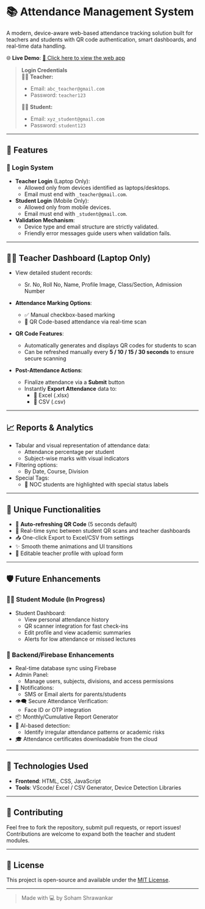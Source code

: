 # 📚 Attendance Management System

A modern, device-aware web-based attendance tracking solution built for teachers and students with QR code authentication, smart dashboards, and real-time data handling.

🌐 **Live Demo**: [🔗 Click here to view the web app](#)  
> **Login Credentials**  
> 👩‍🏫 **Teacher:**  
> - Email: `abc_teacher@gmail.com`  
> - Password: `teacher123`  
>  
> 👨‍🎓 **Student:**  
> - Email: `xyz_student@gmail.com`  
> - Password: `student123`  

---

## 🎯 Features

### 🔐 Login System
- **Teacher Login** (Laptop Only):  
  - Allowed only from devices identified as laptops/desktops.
  - Email must end with `_teacher@gmail.com`.
- **Student Login** (Mobile Only):  
  - Allowed only from mobile devices.
  - Email must end with `_student@gmail.com`.
- **Validation Mechanism**:  
  - Device type and email structure are strictly validated.
  - Friendly error messages guide users when validation fails.

---

## 👩‍🏫 Teacher Dashboard (Laptop Only)
- View detailed student records:
  - Sr. No, Roll No, Name, Profile Image, Class/Section, Admission Number
- **Attendance Marking Options**:
  - ✅ Manual checkbox-based marking
  - 📸 QR Code-based attendance via real-time scan

- **QR Code Features**:
  - Automatically generates and displays QR codes for students to scan
  - Can be refreshed manually every **5 / 10 / 15 / 30 seconds** to ensure secure scanning

- **Post-Attendance Actions**:
  - Finalize attendance via a **Submit** button
  - Instantly **Export Attendance** data to:
    - 📄 Excel (.xlsx)
    - 📄 CSV (.csv)

---

## 📈 Reports & Analytics
- Tabular and visual representation of attendance data:
  - Attendance percentage per student
  - Subject-wise marks with visual indicators
- Filtering options:
  - By Date, Course, Division
- Special Tags:
  - 🛑 NOC students are highlighted with special status labels

---

## 🚀 Unique Functionalities
- 🔁 **Auto-refreshing QR Code** (5 seconds default)
- 🔄 Real-time sync between student QR scans and teacher dashboards
- 📥 One-click Export to Excel/CSV from settings
- ✨ Smooth theme animations and UI transitions
- 🧭 Editable teacher profile with upload form

---

## 🛡️ Future Enhancements

### 🧑‍🎓 Student Module (In Progress)
- Student Dashboard:
  - View personal attendance history
  - QR scanner integration for fast check-ins
  - Edit profile and view academic summaries
  - Alerts for low attendance or missed lectures

### 🔗 Backend/Firebase Enhancements
- Real-time database sync using Firebase
- Admin Panel:
  - Manage users, subjects, divisions, and access permissions
- 📧 Notifications:
  - SMS or Email alerts for parents/students
- 👁️‍🗨️ Secure Attendance Verification:
  - Face ID or OTP integration
- 📦 Monthly/Cumulative Report Generator
- 🧠 AI-based detection:
  - Identify irregular attendance patterns or academic risks
- 🎓 Attendance certificates downloadable from the cloud

---

## 📌 Technologies Used
- **Frontend**: HTML, CSS, JavaScript   
- **Tools**: VScode/ Excel / CSV Generator, Device Detection Libraries  

---

## 🙌 Contributing
Feel free to fork the repository, submit pull requests, or report issues! Contributions are welcome to expand both the teacher and student modules.

---

## 📜 License
This project is open-source and available under the [MIT License](LICENSE).

---

> Made with 💻 by Soham Shrawankar

